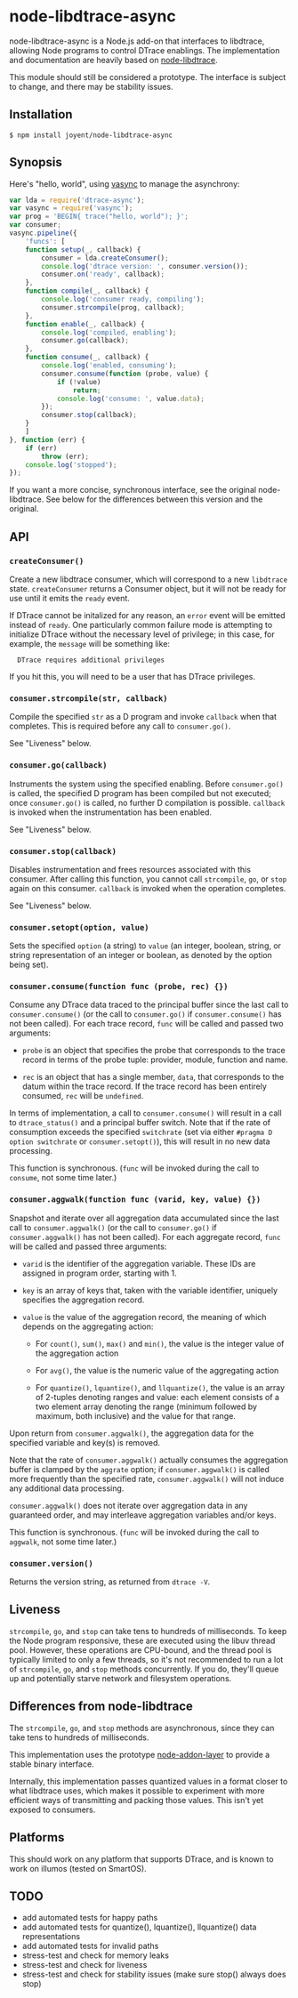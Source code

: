 # node-libdtrace-async

node-libdtrace-async is a Node.js add-on that interfaces to libdtrace, allowing
Node programs to control DTrace enablings.  The implementation and documentation
are heavily based on
[node-libdtrace](https://github.com/bcantrill/node-libdtrace).

This module should still be considered a prototype.  The interface is subject to
change, and there may be stability issues.


## Installation

    $ npm install joyent/node-libdtrace-async

## Synopsis

Here's "hello, world", using
[vasync](https://github.com/davepacheco/node-vasync) to manage the asynchrony:

```javascript
var lda = require('dtrace-async');
var vasync = require('vasync');
var prog = 'BEGIN{ trace("hello, world"); }';
var consumer;
vasync.pipeline({
    'funcs': [
	function setup(_, callback) {
		consumer = lda.createConsumer();
		console.log('dtrace version: ', consumer.version());
		consumer.on('ready', callback);
	},
	function compile(_, callback) {
		console.log('consumer ready, compiling');
		consumer.strcompile(prog, callback);
	},
	function enable(_, callback) {
		console.log('compiled, enabling');
		consumer.go(callback);
	},
	function consume(_, callback) {
		console.log('enabled, consuming');
		consumer.consume(function (probe, value) {
			if (!value)
				return;
			console.log('consume: ', value.data);
		});
		consumer.stop(callback);
	}
    ]
}, function (err) {
	if (err)
		throw (err);
	console.log('stopped');
});
```

If you want a more concise, synchronous interface, see the original
node-libdtrace.  See below for the differences between this version and the
original.


## API

### `createConsumer()`

Create a new libdtrace consumer, which will correspond to a new `libdtrace`
state.  `createConsumer` returns a Consumer object, but it will not be ready for
use until it emits the `ready` event.

If DTrace cannot be initalized for any reason, an `error` event will be emitted
instead of `ready`.  One particularly common failure mode is attempting to
initialize DTrace without the necessary level of privilege; in this case, for
example, the `message` will be something like:

      DTrace requires additional privileges

If you hit this, you will need to be a user that has DTrace privileges.

### `consumer.strcompile(str, callback)`

Compile the specified `str` as a D program and invoke `callback` when that
completes.  This is required before any call to `consumer.go()`.

See "Liveness" below.

### `consumer.go(callback)`

Instruments the system using the specified enabling.  Before `consumer.go()`
is called, the specified D program has been compiled but not executed; once
`consumer.go()` is called, no further D compilation is possible.  `callback` is
invoked when the instrumentation has been enabled.

See "Liveness" below.

### `consumer.stop(callback)`

Disables instrumentation and frees resources associated with this consumer.
After calling this function, you cannot call `strcompile`, `go`, or `stop`
again on this consumer.  `callback` is invoked when the operation completes.

See "Liveness" below.

### `consumer.setopt(option, value)`

Sets the specified `option` (a string) to `value` (an integer, boolean,
string, or string representation of an integer or boolean, as denoted by
the option being set).

### `consumer.consume(function func (probe, rec) {})`

Consume any DTrace data traced to the principal buffer since the last call to
`consumer.consume()` (or the call to `consumer.go()` if `consumer.consume()`
has not been called).  For each trace record, `func` will be called and
passed two arguments:

* `probe` is an object that specifies the probe that corresponds to the
   trace record in terms of the probe tuple: provider, module, function
   and name.

* `rec` is an object that has a single member, `data`, that corresponds to
   the datum within the trace record.  If the trace record has been entirely
   consumed, `rec` will be `undefined`.

In terms of implementation, a call to `consumer.consume()` will result in a
call to `dtrace_status()` and a principal buffer switch.  Note that if the
rate of consumption exceeds the specified `switchrate` (set via either
`#pragma D option switchrate` or `consumer.setopt()`), this will result in no
new data processing.

This function is synchronous.  (`func` will be invoked during the call to
`consume`, not some time later.)

### `consumer.aggwalk(function func (varid, key, value) {})`

Snapshot and iterate over all aggregation data accumulated since the
last call to `consumer.aggwalk()` (or the call to `consumer.go()` if
`consumer.aggwalk()` has not been called).  For each aggregate record,
`func` will be called and passed three arguments:

* `varid` is the identifier of the aggregation variable.  These IDs are
  assigned in program order, starting with 1.

* `key` is an array of keys that, taken with the variable identifier,
  uniquely specifies the aggregation record.

* `value` is the value of the aggregation record, the meaning of which
  depends on the aggregating action:

  * For `count()`, `sum()`, `max()` and `min()`, the value is the
    integer value of the aggregation action

  * For `avg()`, the value is the numeric value of the aggregating action

  * For `quantize()`, `lquantize()`, and `llquantize()`, the value is an array
    of 2-tuples denoting ranges and value: each element consists of a two
    element array denoting the range (minimum followed by maximum, both
    inclusive) and the value for that range.

Upon return from `consumer.aggwalk()`, the aggregation data for the specified
variable and key(s) is removed.

Note that the rate of `consumer.aggwalk()` actually consumes the aggregation
buffer is clamped by the `aggrate` option; if `consumer.aggwalk()` is called
more frequently than the specified rate, `consumer.aggwalk()` will not
induce any additional data processing.

`consumer.aggwalk()` does not iterate over aggregation data in any guaranteed
order, and may interleave aggregation variables and/or keys.

This function is synchronous.  (`func` will be invoked during the call to
`aggwalk`, not some time later.)

### `consumer.version()`

Returns the version string, as returned from `dtrace -V`.


## Liveness

`strcompile`, `go`, and `stop` can take tens to hundreds of milliseconds.  To
keep the Node program responsive, these are executed using the libuv thread
pool.  However, these operations are CPU-bound, and the thread pool is typically
limited to only a few threads, so it's not recommended to run a lot of
`strcompile`, `go`, and `stop` methods concurrently.  If you do, they'll queue
up and potentially starve network and filesystem operations.


## Differences from node-libdtrace

The `strcompile`, `go`, and `stop` methods are asynchronous, since they can take
tens to hundreds of milliseconds.

This implementation uses the prototype
[node-addon-layer](https://github.com/tjfontaine/node-addon-layer) to provide a
stable binary interface.

Internally, this implementation passes quantized values in a format closer to
what libdtrace uses, which makes it possible to experiment with more efficient
ways of transmitting and packing those values.  This isn't yet exposed to
consumers.


## Platforms

This should work on any platform that supports DTrace, and is known to work on
illumos (tested on SmartOS).


## TODO

* add automated tests for happy paths
* add automated tests for quantize(), lquantize(), llquantize() data
  representations
* add automated tests for invalid paths
* stress-test and check for memory leaks
* stress-test and check for liveness
* stress-test and check for stability issues (make sure stop() always does stop)
